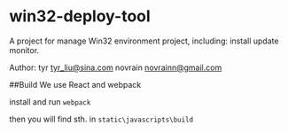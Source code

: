 # win32-deploy-tool
A project for manage Win32 environment project, including: install update monitor.

Author:
tyr tyr_liu@sina.com
novrain  novrainn@gmail.com

##Build
We use React and webpack

install and run `webpack`

then you will find sth. in `static\javascripts\build`

